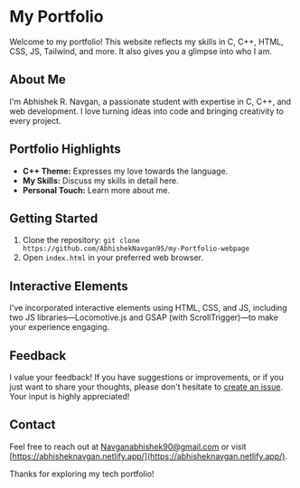 # My Portfolio

Welcome to my portfolio! This website reflects my skills in C, C++, HTML, CSS, JS, Tailwind, and more. It also gives you a glimpse into who I am.

## About Me

I'm Abhishek R. Navgan, a passionate student with expertise in C, C++, and web development. I love turning ideas into code and bringing creativity to every project.

## Portfolio Highlights

- **C++ Theme:** Expresses my love towards the language.
- **My Skills:** Discuss my skills in detail here.
- **Personal Touch:** Learn more about me.

## Getting Started

1. Clone the repository: `git clone https://github.com/AbhishekNavgan95/my-Portfolio-webpage`
2. Open `index.html` in your preferred web browser.

## Interactive Elements

I've incorporated interactive elements using HTML, CSS, and JS, including two JS libraries—Locomotive.js and GSAP (with ScrollTrigger)—to make your experience engaging.

## Feedback

I value your feedback! If you have suggestions or improvements, or if you just want to share your thoughts, please don't hesitate to [create an issue](https://github.com/your-username/Tech-Portfolio/issues). Your input is highly appreciated!

## Contact

Feel free to reach out at [Navganabhishek90@gmail.com](mailto:Navganabhishek90@gmail.com) or visit [https://abhisheknavgan.netlify.app/](https://abhisheknavgan.netlify.app/).

Thanks for exploring my tech portfolio!
